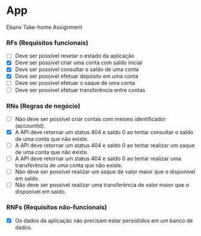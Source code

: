 # App

Ebanx Take-home Assignment

### RFs (Requisitos funcionais)

- [ ] Deve ser possível resetar o estado da aplicação
- [x] Deve ser possível criar uma conta com saldo inicial
- [x] Deve ser possível consultar o saldo de uma conta
- [x] Deve ser possível efetuar depósito em uma conta
- [ ] Deve ser possível efetuar o saque de uma conta
- [ ] Deve ser possível efetuar transferência entre contas

### RNs (Regras de negócio)

- [ ] Não deve ser possível criar contas com mesmo identificador (accountId).
- [x] A API deve retornar um status 404 e saldo 0 ao tentar consultar o saldo de uma conta que não existe.
- [ ] A API deve retornar um status 404 e saldo 0 ao tentar realizar um saque de uma conta que não existe.
- [ ] A API deve retornar um status 404 e saldo 0 ao tentar realizar uma transferência de uma conta que não existe.
- [ ] Não deve ser possível realizar um saque de valor maior que o disponível em saldo.
- [ ] Não deve ser possível realizar uma transferência de valor maior que o disponível em saldo.

### RNFs (Requisitos não-funcionais)
- [x] Os dados da aplicação não precisam estar persistidos em um banco de dados.

